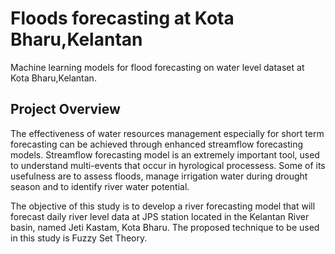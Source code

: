 # Floods forecasting at Kota Bharu,Kelantan
Machine learning models for flood forecasting on water level dataset at Kota Bharu,Kelantan.

## Project Overview
The effectiveness of water resources management especially for short term forecasting can be achieved through enhanced streamflow forecasting models. Streamflow forecasting model is an extremely important tool, used to understand multi-events that occur in hyrological processess. Some of its usefulness are to assess floods, manage irrigation water during drought season and  to identify river water potential.

The objective of this study is to develop a river forecasting model that will forecast daily river level data at JPS station located in the Kelantan River basin, named Jeti Kastam, Kota Bharu. The proposed technique to be used in this study is Fuzzy Set Theory. 
 
